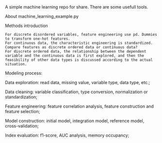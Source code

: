 A simple machine learning repo for share. There are some usefull tools.

About machine_learning_example.py

Methods introduction

	For discrete disordered variables, feature engineering use pd. Dummies to transform one-hot features.
	For continuous data, the characteristic engineering is standardized. Compare features as discrete ordered data or continuous data?
	For discrete ordered data, the relationship between the dependent variable and the continuous data is first explored, and then the feasibility of other data types is discussed according to the actual situation.

Modeling process:

  Data exploration: read data, missing value, variable type, data type, etc.;
  
  Data cleaning: variable classification, type conversion, normalization or standardization;
  
  Feature engineering: feature correlation analysis, feature construction and feature selection;
  
  Model construction: initial model, integration model, reference model, cross-validation;
  
  Index evaluation: f1-score, AUC analysis, memory occupancy;
  
